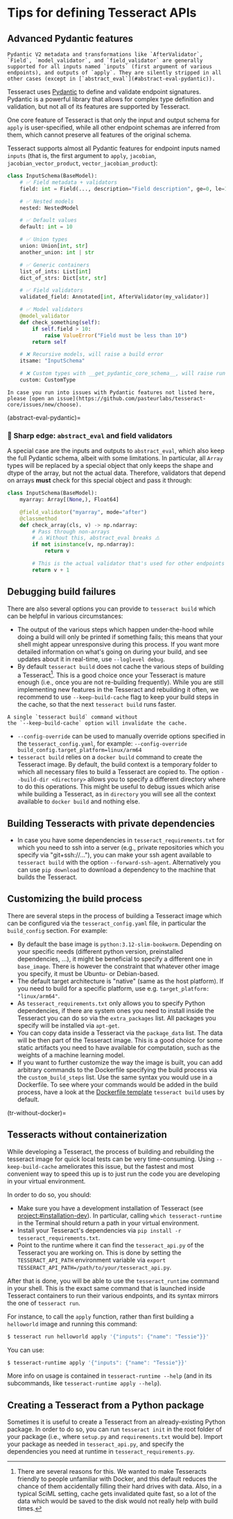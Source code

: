 # Tips for defining Tesseract APIs

## Advanced Pydantic features

```{warning}
Pydantic V2 metadata and transformations like `AfterValidator`, `Field`, `model_validator`, and `field_validator` are generally supported for all inputs named `inputs` (first argument of various endpoints), and outputs of `apply`. They are silently stripped in all other cases (except in [`abstract_eval`](#abstract-eval-pydantic)).
```

Tesseract uses [Pydantic](https://docs.pydantic.dev/latest/) to define and validate endpoint signatures. Pydantic is a powerful library that allows for complex type definition and validation, but not all of its features are supported by Tesseract.

One core feature of Tesseract is that only the input and output schema for `apply` is user-specified, while all other endpoint schemas are inferred from them, which cannot preserve all features of the original schema.

Tesseract supports almost all Pydantic features for endpoint inputs named `inputs` (that is, the first argument to `apply`, `jacobian`, `jacobian_vector_product`, `vector_jacobian_product`):

```python
class InputSchema(BaseModel):
    # ✅ Field metadata + validators
    field: int = Field(..., description="Field description", ge=0, le=10)

    # ✅ Nested models
    nested: NestedModel

    # ✅ Default values
    default: int = 10

    # ✅ Union types
    union: Union[int, str]
    another_union: int | str

    # ✅ Generic containers
    list_of_ints: List[int]
    dict_of_strs: Dict[str, str]

    # ✅ Field validators
    validated_field: Annotated[int, AfterValidator(my_validator)]

    # ✅ Model validators
    @model_validator
    def check_something(self):
        if self.field > 10:
            raise ValueError("Field must be less than 10")
        return self

    # ❌ Recursive models, will raise a build error
    itsame: "InputSchema"

    # ❌ Custom types with __get_pydantic_core_schema__, will raise runtime errors
    custom: CustomType

```

```{note}
In case you run into issues with Pydantic features not listed here, please [open an issue](https://github.com/pasteurlabs/tesseract-core/issues/new/choose).
```

(abstract-eval-pydantic)=
### 🔪 Sharp edge: `abstract_eval` and field validators

A special case are the inputs and outputs to `abstract_eval`, which also keep the full Pydantic schema, albeit with some limitations. In particular, all `Array` types will be replaced by a special object that only keeps the shape and dtype of the array, but not the actual data. Therefore, validators that depend on arrays **must** check for this special object and pass it through:

```python
class InputSchema(BaseModel):
    myarray: Array[(None,), Float64]

    @field_validator("myarray", mode="after")
    @classmethod
    def check_array(cls, v) -> np.ndarray:
        # Pass through non-arrays
        # ⚠️ Without this, abstract_eval breaks ⚠️
        if not isinstance(v, np.ndarray):
            return v

        # This is the actual validator that's used for other endpoints
        return v + 1
```

## Debugging build failures

There are also several options you can provide to `tesseract build` which can be helpful in
various circumstances:
- The output of the various steps which happen under-the-hood while doing a build will
 only be printed if something fails; this means that your shell might appear unresponsive
 during this process. If you want more detailed information on what's going on during your
 build, and see updates about it in real-time, use `--loglevel debug`.
- By default `tesseract build` does not cache the various steps of building a Tesseract[^1].  This is a good choice once your Tesseract is mature enough (i.e., once you are not re-building frequently). While you are still implementing new features in the Tesseract and rebuilding it
 often, we recommend to use `--keep-build-cache` flag to keep your build steps in the cache,
 so that the next `tesseract build` runs faster.
 ```{note}
 A single `tesseract build` command without
 the `--keep-build-cache` option will invalidate the cache.
 ```
- `--config-override` can be used to manually override options specified in the `tesseract_config.yaml`,
 for example: `--config-override build_config.target_platform=linux/arm64`
- `tesseract build` relies on a `docker build` command to create the Tesseract image. By
 default, the build context is a temporary folder to which all necessary files to build a Tesseract
 are copied to. The option `--build-dir <directory>` allows you to specify a different
 directory where to do this operations. This might be useful to debug issues which
 arise while building a Tesseract, as in `directory` you will see all the context available to
 `docker build` and nothing else.

## Building Tesseracts with private dependencies

- In case you have some dependencies in `tesseract_requirements.txt` for which you need to
 ssh into a server (e.g., private repositories which you specify via "git+ssh://..."),
 you can make your ssh agent available to `tesseract build` with the option
 `--forward-ssh-agent`. Alternatively you can use `pip download` to download a dependency
 to the machine that builds the Tesseract.

## Customizing the build process

There are several steps in the process of building a Tesseract image
which can be configured via the `tesseract_config.yaml` file, in particular the `build_config` section.
For example:
  - By default the base image is `python:3.12-slim-bookworm`.
    Depending on your specific needs (different python version,
    preinstalled dependencies, ...), it might be beneficial to
    specify a different one in `base_image`.
    There is however the constraint that
    whatever other image you specify, it must be Ubuntu- or
    Debian-based.
  - The default target architecture is "native" (same as the host platform).
    If you need to build for a specific platform, use e.g. `target_platform: "linux/arm64"`.
  - As `tesseract_requirements.txt` only allows you to specify Python
    dependencies, if there are system ones you need to install inside
    the Tesseract you can do so via the `extra_packages` list. All
    packages you specify will be installed via `apt-get`.
  - You can copy data inside a Tesseract via the `package_data` list.
    The data will be then part of the Tesseract image. This is a
    good choice for some static artifacts you need to have available
    for computation, such as the weights of a machine learning model.
  - If you want to further customize the way the image is built,
    you can add arbitrary commands to the Dockerfile specifying
    the build process via the `custom_build_steps` list. Use
    the same syntax you would use in a Dockerfile. To see where your
    commands would be added in the build process, have a look at
    the [Dockerfile template](https://github.com/pasteurlabs/tesseract-core/blob/main/tesseract/templates/Dockerfile.base)
    `tesseract build` uses by default.

(tr-without-docker)=
## Tesseracts without containerization

While developing a Tesseract, the process of building and rebuilding the
tesseract image for quick local tests can be very time-consuming. Using
`--keep-build-cache` ameliorates this issue, but the fastest and most
convenient way to speed this up is to just run the code you are developing
in your virtual environment.

In order to do so, you should:
  - Make sure you have a development installation of Tesseract (see <project:#installation-dev>).
    In particular, calling `which tesseract-runtime` in the Terminal should return a path in your
    virtual environment.
  - Install your Tesseract's dependencies via `pip install -r tesseract_requirements.txt`.
  - Point to the runtime where it can find the `tesseract_api.py` of the Tesseract you are working on.
    This is done by setting the `TESSERACT_API_PATH` environment variable via
    `export TESSERACT_API_PATH=/path/to/your/tesseract_api.py`.

After that is done, you will be able to use the `tesseract_runtime` command in your shell.
This is the exact same command that is launched inside Tesseract containers to run their
various endpoints, and its syntax mirrors the one of `tesseract run`.

For instance, to call the `apply` function, rather than first building a `helloworld` image and running this command:

```bash
$ tesseract run helloworld apply '{"inputs": {"name": "Tessie"}}'
```

You can use:

```bash
$ tesseract-runtime apply '{"inputs": {"name": "Tessie"}}'
```

More info on usage is contained in `tesseract-runtime --help` (and in its subcommands,
like `tesseract-runtime apply --help`).


## Creating a Tesseract from a Python package

Sometimes it is useful to create a Tesseract from an already-existing
Python package. In order to do so, you can run `tesseract init` in the root folder of
your package (i.e., where `setup.py` and `requirements.txt` would be). Import your package
as needed in `tesseract_api.py`, and specify the dependencies you need at runtime in
`tesseract_requirements.py`.

[^1]: There are several reasons for this. We wanted to make Tesseracts friendly to
people unfamiliar with Docker, and this default reduces the chance of them accidentally filling their
hard drives with data. Also, in a typical SciML setting, cache gets
invalidated quite fast, so a lot of the data which would be saved to the disk
would not really help with build times.

